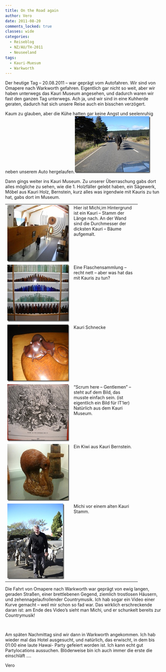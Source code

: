 ```yaml
---
title: On the Road again
author: Vero
date: 2011-08-20
comments_locked: true
classes: wide
categories:
  - Reiseblog
  - NZ/AU/TH-2011
  - Neuseeland
tags:
  - Kauri-Muesum
  - Warkworth
---
```


<p>Der heutige Tag – 20.08.2011 – war geprägt vom Autofahren. Wir sind von Omapere nach Warkworth gefahren. Eigentlich gar nicht so weit, aber wir haben unterwegs das Kauri Museum angesehen, und dadurch waren wir fast den ganzen Tag unterwegs. Ach ja, und wir sind in eine Kuhherde geraten, dadurch hat sich unsere Reise auch ein bisschen verzögert.</p>  <p>Kaum zu glauben, aber die Kühe hatten gar keine Angst und seelenruhig neben unserem Auto hergelaufen.<a href="/assets/images/2011/08/DSCN0916.jpg"><img src="/assets/images/2011/08/DSCN0916_thumb.jpg" width="244" height="184" alt="DSCN0916" border="0" /></a></p>  <p>Dann gings weiter ins Kauri Museum. Zu unserer Überraschung gabs dort alles mögliche zu sehen, wie die 1. Holzfäller gelebt haben, ein Sägewerk, Möbel aus Kauri Holz, Bernstein, kurz alles was irgendwie mit Kauris zu tun hat, gabs dort im Museum. </p>  <table border="0" cellspacing="0" cellpadding="2" width="400"><tbody>     <tr>       <td valign="top" width="200"><a href="/assets/images/2011/08/DSCN0937.jpg"><img src="/assets/images/2011/08/DSCN0937_thumb.jpg" width="244" height="184" alt="DSCN0937" border="0" /></a></td>        <td valign="top" width="200">Hier ist Michi,im Hintergrund ist ein Kauri – Stamm der Länge nach. An der Wand sind die Durchmesser der dicksten Kauri – Bäume aufgemalt.</td>     </tr>      <tr>       <td valign="top" width="200"><a href="/assets/images/2011/08/DSCN0935.jpg"><img src="/assets/images/2011/08/DSCN0935_thumb.jpg" width="244" height="184" alt="DSCN0935" border="0" /></a></td>        <td valign="top" width="200">Eine Flaschensammlung – recht nett – aber was hat das mit Kauris zu tun?</td>     </tr>      <tr>       <td valign="top" width="200"><a href="/assets/images/2011/08/DSCN0950.jpg"><img src="/assets/images/2011/08/DSCN0950_thumb.jpg" width="244" height="184" alt="DSCN0950" border="0" /></a></td>        <td valign="top" width="200">Kauri Schnecke</td>     </tr>      <tr>       <td valign="top" width="200"><a href="/assets/images/2011/08/DSCN0944.jpg"><img src="/assets/images/2011/08/DSCN0944_thumb.jpg" width="244" height="184" alt="DSCN0944" border="0" /></a></td>        <td valign="top" width="200">“Scrum here – Gentlemen” – steht auf dem Bild, das musste einfach sein. (ist eigentlich ein Bild für IT’ler) Natürlich aus dem Kauri Museum.          <br /></td>     </tr>      <tr>       <td valign="top" width="200"><a href="/assets/images/2011/08/IMG_0787.jpg"><img src="/assets/images/2011/08/IMG_0787_thumb.jpg" width="244" height="184" alt="IMG_0787" border="0" /></a></td>        <td valign="top" width="200">Ein Kiwi aus Kauri Bernstein.</td>     </tr>      <tr>       <td valign="top" width="200"><a href="/assets/images/2011/08/DSCN0958.jpg"><img src="/assets/images/2011/08/DSCN0958_thumb.jpg" width="184" height="244" alt="DSCN0958" border="0" /></a></td>        <td valign="top" width="200">Michi vor einem alten Kauri Stamm.</td>     </tr>   </tbody></table>  <p>Die Fahrt von Omapere nach Warkworth war geprägt von ewig langen, geraden Straßen, einer brettlebenen Gegend, ziemlich trostlosen Häusern, und zehennagelaufrollender Countrymusik. Ich hab sogar ein Video einer Kurve gemacht – weil mir schon so fad war. Das wirklich erschreckende daran ist: am Ende des Video’s sieht man Michi, und er schunkelt bereits zur Countrymusik! </p>  <p>&#160;</p>  <p>Am späten Nachmittag sind wir dann in Warkworth angekommen. Ich hab wieder mal das Hotel ausgesucht, und natürlich, das erwischt, in dem bis 01:00 eine laute Hawai- Party gefeiert worden ist. Ich kann echt gut Partylocations aussuchen. Blöderweise bin ich auch immer die erste die einschläft ….</p>  <p>Vero</p>
